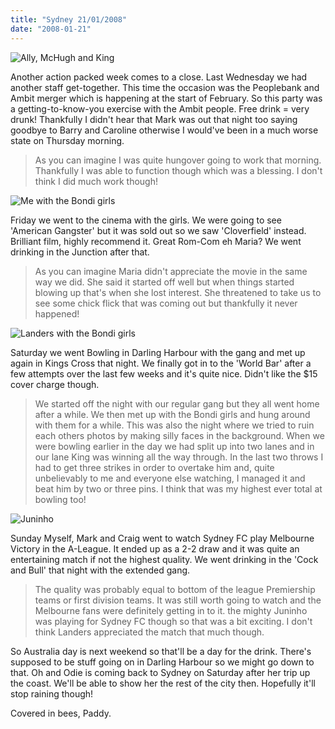 ```yaml
---
title: "Sydney 21/01/2008"
date: "2008-01-21"
---
```

![Ally, McHugh and King](/images/P1190287.JPG "Another perfectly good photo ruined!")

Another action packed week comes to a close. Last Wednesday we had another staff get-together. This time the occasion was the Peoplebank and Ambit merger which is happening at the start of February. So this party was a getting-to-know-you exercise with the Ambit people. Free drink = very drunk! Thankfully I didn't hear that Mark was out that night too saying goodbye to Barry and Caroline otherwise I would've been in a much worse state on Thursday morning.
> As you can imagine I was quite hungover going to work that morning. Thankfully I was able to function though which was a blessing. I don't think I did much work though!

![Me with the Bondi girls](/images/P1201938.JPG "Me with the Bondi girls")

Friday we went to the cinema with the girls. We were going to see 'American Gangster' but it was sold out so we saw 'Cloverfield' instead. Brilliant film, highly recommend it. Great Rom-Com eh Maria? We went drinking in the Junction after that.
> As you can imagine Maria didn't appreciate the movie in the same way we did. She said it started off well but when things started blowing up that's when she lost interest. She threatened to take us to see some chick flick that was coming out but thankfully it never happened!

![Landers with the Bondi girls](/images/P1201922.JPG "Landers with the Bondi girls")

Saturday we went Bowling in Darling Harbour with the gang and met up again in Kings Cross that night. We finally got in to the 'World Bar' after a few attempts over the last few weeks and it's quite nice. Didn't like the $15 cover charge though.
> We started off the night with our regular gang but they all went home after a while. We then met up with the Bondi girls and hung around with them for a while. This was also the night where we tried to ruin each others photos by making silly faces in the background. When we were bowling earlier in the day we had split up into two lanes and in our lane King was winning all the way through. In the last two throws I had to get three strikes in order to overtake him and, quite unbelievably to me and everyone else watching, I managed it and beat him by two or three pins. I think that was my highest ever total at bowling too!

![Juninho](/images/P1200316.JPG "Juninho taking a free kick")

Sunday Myself, Mark and Craig went to watch Sydney FC play Melbourne Victory in the A-League. It ended up as a 2-2 draw and it was quite an entertaining match if not the highest quality. We went drinking in the 'Cock and Bull' that night with the extended gang.
> The quality was probably equal to bottom of the league Premiership teams or first division teams. It was still worth going to watch and the Melbourne fans were definitely getting in to it. the mighty Juninho was playing for Sydney FC though so that was a bit exciting. I don't think Landers appreciated the match that much though.

So Australia day is next weekend so that'll be a day for the drink. There's supposed to be stuff going on in Darling Harbour so we might go down to that. Oh and Odie is coming back to Sydney on Saturday after her trip up the coast. We'll be able to show her the rest of the city then. Hopefully it'll stop raining though!

Covered in bees,
Paddy.